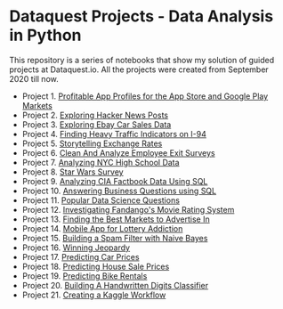 # Dataquest Projects - Data Analysis in Python

This repository is a series of notebooks that show my solution of guided projects at Dataquest.io. All the projects were created from September 2020 till now.

 * Project 1. [Profitable App Profiles for the App Store and Google Play Markets](https://github.com/jamesnan/Data_Science_Projects/tree/master/Project%2001.%20Profitable%20App)
 * Project 2. [Exploring Hacker News Posts](https://github.com/jamesnan/Data_Science_Projects/tree/master/Project%2002.%20Exploring%20Hacker%20News%20Posts)
 * Project 3. [Exploring Ebay Car Sales Data](https://github.com/jamesnan/Data_Science_Projects/tree/master/Project%2003.%20Exploring%20Ebay%20Car%20Sales%20Data)
 * Project 4. [Finding Heavy Traffic Indicators on I-94](https://github.com/jamesnan/Data_Science_Projects/tree/master/Project%2004.%20Heavy%20Traffic%20Indicators%20on%20I-94)
 * Project 5. [Storytelling Exchange Rates](https://github.com/jamesnan/Data_Science_Projects/tree/master/Project%2005.%20Storytelling%20Exchange%20Rates)
 * Project 6. [Clean And Analyze Employee Exit Surveys](https://github.com/jamesnan/Data_Science_Projects/tree/master/Project%2006.%20Clean%20And%20Analyze%20Employee%20Exit%20Surveys)
 * Project 7. [Analyzing NYC High School Data](https://github.com/jamesnan/Data_Science_Projects/tree/master/Project%2007.%20Analyzing%20NYC%20High%20School%20Data)
 * Project 8. [Star Wars Survey](https://github.com/jamesnan/Data_Science_Projects/tree/master/Project%2008.%20Star%20Wars%20Survey)
 * Project 9. [Analyzing CIA Factbook Data Using SQL](https://github.com/jamesnan/Data_Science_Projects/tree/master/Project%2009.%20Analyzing%20CIA%20Factbook%20Data%20Using%20SQL)
 * Project 10. [Answering Business Questions using SQL](https://github.com/jamesnan/Data_Science_Projects/tree/master/Project%2010.%20Answering%20Business%20Questions%20using%20SQL)
 * Project 11. [Popular Data Science Questions](https://github.com/jamesnan/Data_Science_Projects/tree/master/Project%2011.%20Popular%20Data%20Science%20Questions)
 * Project 12. [Investigating Fandango's Movie Rating System](https://github.com/jamesnan/Data_Science_Projects/tree/master/Project%2012.%20Investigating%20Fandango's%20Movie%20Rating%20System)
 * Project 13. [Finding the Best Markets to Advertise In](https://github.com/jamesnan/Data_Science_Projects/tree/master/Project%2013.%20Finding%20Best%20Markets%20to%20advertise%20E-Learning)
 * Project 14. [Mobile App for Lottery Addiction](https://github.com/jamesnan/Data_Science_Projects/tree/master/Project%2014.%20Mobile%20App%20for%20Lottery%20Addiction)
 * Project 15. [Building a Spam Filter with Naive Bayes](https://github.com/jamesnan/Data_Science_Projects/tree/master/Project%2015.%20Building%20a%20Spam%20Filter%20with%20Naive%20Bayes)
 * Project 16. [Winning Jeopardy](https://github.com/jamesnan/Data_Science_Projects/tree/master/Project%2016.%20Winning%20Jeopardy)
 * Project 17. [Predicting Car Prices](https://github.com/jamesnan/Data_Science_Projects/tree/master/Project%2017.%20Predicting%20Car%20Prices)
 * Project 18. [Predicting House Sale Prices](https://github.com/jamesnan/Data_Science_Projects/tree/master/Project%2018.%20Predicting%20House%20Sale%20Prices)
 * Project 19. [Predicting Bike Rentals](https://github.com/jamesnan/Data_Science_Projects/tree/master/Project%2019.%20Predicting%20Bike%20Rentals)
 * Project 20. [Building A Handwritten Digits Classifier](https://github.com/jamesnan/Data_Science_Projects/tree/master/Project%2020.%20Building%20A%20Handwritten%20Digits%20Classifier)
 * Project 21. [Creating a Kaggle Workflow](https://github.com/jamesnan/Data_Science_Projects/tree/master/Project%2021.%20Creating%20a%20Kaggle%20Workflow)
